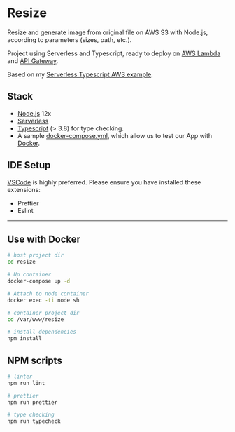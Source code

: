 # Resize

Resize and generate image from original file on AWS S3 with Node.js, according to parameters (sizes, path, etc.).

Project using Serverless and Typescript, ready to deploy on [AWS Lambda](https://aws.amazon.com/lambda) and [API Gateway](https://aws.amazon.com/api-gateway/).

Based on my [Serverless Typescript AWS example](https://github.com/saybou/serverless-typescript-aws).

## Stack

- [Node.js](https://nodejs.org/en/) 12x
- [Serverless](https://serverless.com/framework/docs/)
- [Typescript](https://www.typescriptlang.org/) (> 3.8) for type checking.
- A sample [docker-compose.yml](https://docs.docker.com/compose/), which allow us to test our App with [Docker](https://www.docker.com/).

## IDE Setup

[VSCode](https://code.visualstudio.com/) is highly preferred. Please ensure you have installed these extensions:

- Prettier
- Eslint

---

## Use with Docker

```bash
# host project dir
cd resize

# Up container
docker-compose up -d

# Attach to node container
docker exec -ti node sh

# container project dir
cd /var/www/resize

# install dependencies
npm install
```

## NPM scripts

```bash
# linter
npm run lint

# prettier
npm run prettier

# type checking
npm run typecheck
```
